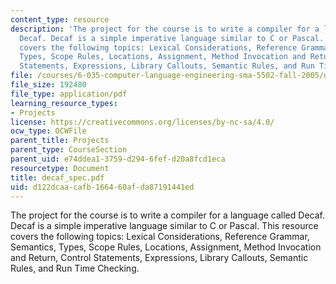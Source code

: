 ```yaml
---
content_type: resource
description: 'The project for the course is to write a compiler for a language called
  Decaf. Decaf is a simple imperative language similar to C or Pascal. This resource
  covers the following topics: Lexical Considerations, Reference Grammar, Semantics,
  Types, Scope Rules, Locations, Assignment, Method Invocation and Return, Control
  Statements, Expressions, Library Callouts, Semantic Rules, and Run Time Checking.'
file: /courses/6-035-computer-language-engineering-sma-5502-fall-2005/d122dcaacafb166460afda87191441ed_decaf_spec.pdf
file_size: 192480
file_type: application/pdf
learning_resource_types:
- Projects
license: https://creativecommons.org/licenses/by-nc-sa/4.0/
ocw_type: OCWFile
parent_title: Projects
parent_type: CourseSection
parent_uid: e74ddea1-3759-d294-6fef-d20a8fcd1eca
resourcetype: Document
title: decaf_spec.pdf
uid: d122dcaa-cafb-1664-60af-da87191441ed
---
```

The project for the course is to write a compiler for a language called Decaf. Decaf is a simple imperative language similar to C or Pascal. This resource covers the following topics: Lexical Considerations, Reference Grammar, Semantics, Types, Scope Rules, Locations, Assignment, Method Invocation and Return, Control Statements, Expressions, Library Callouts, Semantic Rules, and Run Time Checking.
